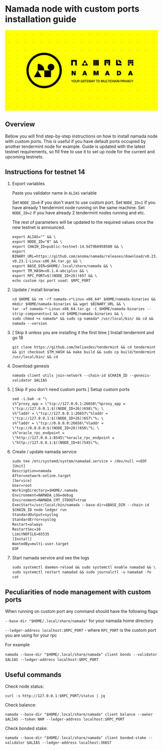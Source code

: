 # Namada node with custom ports installation guide
![Namada logo](../image/namada.jpg)
## Overview
Bellow you will find step-by-step instructions on how to install namada node with custom ports. This is useful if you 
have default ports occupied by another tendermint node for example. Guide is updated with the latest testnet
requirements, so fill free to use it to set up node for the current and upcoming testnets.

## Instructions for testnet 14

1. Export variables
    
    Paste you validator name in `ALIAS` variable

    Set `NODE_ID=0` if you don't want to use custom port.
    Set `NODE_ID=1` if you have already 1 tendermint node running on the same machine.
    Set `NODE_ID=2` if you have already 2 tendermint nodes running and etc.

    The rest of parameters will be updated to the required values once the new testnet is announced.
    ```
    export ALIAS="" && \
    export NODE_ID="0" && \
    export CHAIN_ID=public-testnet-14.5d79b6958580 && \
    export BINARY_URL=https://github.com/anoma/namada/releases/download/v0.23.1/namada-v0.23.1-Linux-x86_64.tar.gz && \
    export BASE_DIR=$HOME/.local/share/namada && \
    export TM_HASH=v0.1.4-abciplus && \
    export RPC_PORT=$((NODE_ID+26))657 && \
    echo custom rpc port used: $RPC_PORT
    ```

2. Update / install binaries

    ```
    cd $HOME && rm -rf namada-v*Linux-x86_64* $HOME/namada-binaries && mkdir $HOME/namada-binaries && wget $BINARY_URL && \
    tar -xf namada-*-Linux-x86_64.tar.gz -C $HOME/namada-binaries --strip-components=1 && cd $HOME/namada-binaries && \
    sudo chmod +x namada* && sudo cp namada* /usr/local/bin/ && cd && namada --version
    ```

3. [ Skip it unless you are installing it the first time ] Install tendermint and go 18

    ```
    git clone https://github.com/heliaxdev/tendermint && cd tendermint && git checkout $TM_HASH && make build && sudo cp build/tendermint /usr/local/bin/ && cd
    ```

4. Download genesis

    ```
    namada client utils join-network --chain-id $CHAIN_ID --genesis-validator $ALIAS
    ```

5. [ Skip if you don't need custom ports ] Setup custom ports

    ```
    sed -i.bak -e "\
    s%^proxy_app = \"tcp://127.0.0.1:26658\"%proxy_app = \"tcp://127.0.0.1:$((NODE_ID+26))658\"%; \
    s%^laddr = \"tcp://127.0.0.1:26657\"%laddr = \"tcp://127.0.0.1:$((NODE_ID+26))657\"%; \
    s%^laddr = \"tcp://0.0.0.0:26656\"%laddr = \"tcp://0.0.0.0:$((NODE_ID+26))656\"%; \
    s%^oracle_rpc_endpoint = \"http://127.0.0.1:8545\"%oracle_rpc_endpoint = \"http://127.0.0.1:$((NODE_ID+8))545\"%;
    ```

6. Create / update namada service

    ```
    sudo tee /etc/systemd/system/namadad.service > /dev/null <<EOF
    [Unit]
    Description=namada
    After=network-online.target
    [Service]
    User=root
    WorkingDirectory=$HOME/.namada
    Environment=NAMADA_LOG=debug
    Environment=NAMADA_CMT_STDOUT=true
    ExecStart=/usr/local/bin/namada --base-dir=$BASE_DIR --chain-id $CHAIN_ID node ledger run 
    StandardOutput=syslog
    StandardError=syslog
    Restart=always
    RestartSec=10
    LimitNOFILE=65535
    [Install]
    WantedBy=multi-user.target
    EOF
    ```

7. Start namada service and see the logs

    ```
    sudo systemctl daemon-reload && sudo systemctl enable namadad && \
    sudo systemctl restart namadad && sudo journalctl -u namadad -fo cat
    ```
   
## Peculiarities of node management with custom ports
When running on custom port any command should have the following flags

`--base-dir "$HOME/.local/share/namada"` for your namada home directory

`--ledger-address localhost:$RPC_PORT` - where `RPC_PORT` is the custom port you are using for your rpc

For example

`namada --base-dir "$HOME/.local/share/namada" client bonds --validator $ALIAS --ledger-address localhost:$RPC_PORT`

## Useful commands

Check node status:
```
curl -s http://127.0.0.1:$RPC_PORT/status | jq
```

Check balance:
```
namada --base-dir "$HOME/.local/share/namada" client balance --owner $ALIAS --token NAM --ledger-address localhost:$RPC_PORT
```

Check bonded stake:

```
namada --base-dir "$HOME/.local/share/namada" client bonded-stake --validator $ALIAS --ledger-address localhost:36657
```